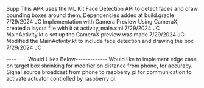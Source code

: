 Supp
This APK uses the ML Kit Face Detection API to detect faces and draw bounding boxes around them.
Dependencies added at build.gradle 7/29/2024 JC
Implementation with Camera Preview Using CameraX, created a layout file with it at activity_main.xml 7/29/2024 JC
MainActivity.kt a set up the CameraX preview was made 7/29/2024 JC
Modified the MainActivity.kt to include face detection and drawing the box 7/29/2024 JC


---------Would Likes Below-------------
Would like to implement edge case on target box shrinking for modifier on distance from phone, for accuracy.
Signal source broadcast from phone to raspberry pi for communication to activate actuator controlled by raspberry pi.
